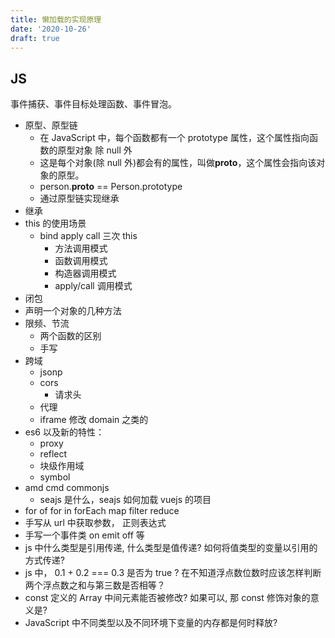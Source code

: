 ```yaml
---
title: 懒加载的实现原理
date: '2020-10-26'
draft: true
---
```


## JS

事件捕获、事件目标处理函数、事件冒泡。

- 原型、原型链
  - 在 JavaScript 中，每个函数都有一个 prototype 属性，这个属性指向函数的原型对象 除 null 外
  - 这是每个对象(除 null 外)都会有的属性，叫做**proto**，这个属性会指向该对象的原型。
  - person.**proto** == Person.prototype
  - 通过原型链实现继承
- 继承
- this 的使用场景
  - bind apply call 三次 this
    - 方法调用模式
    - 函数调用模式
    - 构造器调用模式
    - apply/call 调用模式
- 闭包
- 声明一个对象的几种方法
- 限频、节流
  - 两个函数的区别
  - 手写
- 跨域
  - jsonp
  - cors
    - 请求头
  - 代理
  - iframe 修改 domain 之类的
- es6 以及新的特性：
  - proxy
  - reflect
  - 块级作用域
  - symbol
- amd cmd commonjs
  - seajs 是什么，seajs 如何加载 vuejs 的项目
- for of for in forEach map filter reduce
- 手写从 url 中获取参数， 正则表达式
- 手写一个事件类 on emit off 等
- js 中什么类型是引用传递, 什么类型是值传递? 如何将值类型的变量以引用的方式传递?
- js 中， 0.1 + 0.2 === 0.3 是否为 true ? 在不知道浮点数位数时应该怎样判断两个浮点数之和与第三数是否相等？
- const 定义的 Array 中间元素能否被修改? 如果可以, 那 const 修饰对象的意义是?
- JavaScript 中不同类型以及不同环境下变量的内存都是何时释放?
